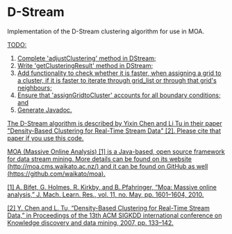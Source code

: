# D-Stream
Implementation of the D-Stream clustering algorithm for use in MOA.

<u>TODO<u>:
1. Complete 'adjustClustering' method in DStream;
2. Write 'getClusteringResult' method in DStream;
3. Add functionality to check whether it is faster, when assigning a grid to a cluster, if it is faster to iterate through grid_list or through that grid's neighbours;
4. Ensure that 'assignGridtoCluster' accounts for all boundary conditions; and
5. Generate Javadoc.

The D-Stream algorithm is described by Yixin Chen and Li Tu in their paper "Density-Based Clustering for Real-Time Stream Data" [2]. Please cite that paper if you use this code.

MOA (Massive Online Analysis) [1] is a Java-based, open source framework for data stream mining. More details can be found on its website (http://moa.cms.waikato.ac.nz/) and it can be found on GitHub as well (https://github.com/waikato/moa).

[1] A. Bifet, G. Holmes, R. Kirkby, and B. Pfahringer, “Moa: Massive online analysis,” J. Mach. Learn. Res., vol. 11, no. May, pp. 1601–1604, 2010.

[2] Y. Chen and L. Tu, “Density-Based Clustering for Real-Time Stream Data,” in Proceedings of the 13th ACM SIGKDD international conference on Knowledge discovery and data mining, 2007, pp. 133–142.
